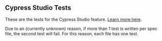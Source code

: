 ## Cypress Studio Tests

These are the tests for the Cypress Studio feature. [Learn more here](https://docs.cypress.io/guides/references/cypress-studio).

Due to an (currently unknown) reason, if more than 1 test is written per spec file, the second test will fail. For this reason, each file has one test.